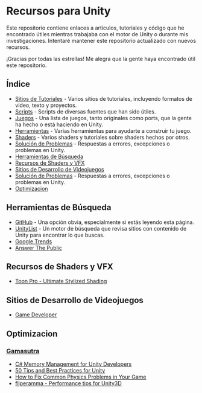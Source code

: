# Recursos para Unity

Este repositorio contiene enlaces a artículos, tutoriales y código que he encontrado útiles mientras trabajaba con el motor de Unity o durante mis investigaciones. Intentaré mantener este repositorio actualizado con nuevos recursos.

¡Gracias por todas las estrellas! Me alegra que la gente haya encontrado útil este repositorio.

## Índice

-  [Sitios de Tutoriales](https://github.com/JaimeCamachoDev/Unity_Resources/tree/master/Tutorials) - Varios sitios de tutoriales, incluyendo formatos de video, texto y proyectos.
-  [Scripts](https://github.com/JaimeCamachoDev/Unity_Resources/tree/master/Scripts) - Scripts de diversas fuentes que han sido útiles.
-  [Juegos](https://github.com/JaimeCamachoDev/Unity_Resources/tree/master/Games) - Una lista de juegos, tanto originales como ports, que la gente ha hecho o está haciendo en Unity.
-  [Herramientas](https://github.com/JaimeCamachoDev/Unity_Resources/blob/master/Tools/Readme.md) - Varias herramientas para ayudarte a construir tu juego.
-  [Shaders](https://github.com/JaimeCamachoDev/Unity_Resources/tree/master/Shaders) - Varios shaders y tutoriales sobre shaders hechos por otros.
-  [Solución de Problemas](https://github.com/JaimeCamachoDev/Unity_Resources/tree/master/Troubleshooting) - Respuestas a errores, excepciones o problemas en Unity.
- [Herramientas de Búsqueda](#herramientas-de-busqueda)
- [Recursos de Shaders y VFX](#recursos-de-shaders-y-vfx)
- [Sitios de Desarrollo de Videojuegos](#sitios-de-desarrollo-de-videojuegos)
- [Solución de Problemas](https://github.com/Endarren/Unity_Resources/tree/master/Troubleshooting) - Respuestas a errores, excepciones o problemas en Unity.
- [Optimizacion](https://github.com/JaimeCamachoDev/Unity_Resources/tree/master/Optimizacion)

## Herramientas de Búsqueda
- [GitHub](https://github.com) - Una opción obvia, especialmente si estás leyendo esta página.
- [UnityList](http://unitylist.com/) - Un motor de búsqueda que revisa sitios con contenido de Unity para encontrar lo que buscas.
- [Google Trends](https://trends.google.es/home?hl=es)
- [Answer The Public](https://answerthepublic.com/es)

## Recursos de Shaders y VFX
- [Toon Pro - Ultimate Stylized Shading](https://assetstore.unity.com/packages/vfx/shaders/toon-pro-ultimate-stylized-shading-225921?clickref=1101lAe5ISZW&utm_source=partnerize&utm_medium=affiliate&utm_campaign=unity_affiliate)

## Sitios de Desarrollo de Videojuegos
- [Game Developer](https://www.gamedeveloper.com/?_ga=2.139006966.433334962.1724435955-1585850805.1724435925)

## Optimizacion
### [Gamasutra](https://www.gamasutra.com/)
- [C# Memory Management for Unity Developers](https://www.gamasutra.com/blogs/WendelinReich/20131109/203841/C_Memory_Management_for_Unity_Developers_part_1_of_3.php)
- [50 Tips and Best Practices for Unity](https://www.gamasutra.com/blogs/HermanTulleken/20160812/279100/50_Tips_and_Best_Practices_for_Unity_2016_Edition.php)
- [How to Fix Common Physics Problems in Your Game](https://gamedevelopment.tutsplus.com/articles/how-to-fix-common-physics-problems-in-your-game--cms-21418)
- [fliperamma - Performance tips for Unity3D](http://fliperamma.com/performance-tips-for-unity3d/)
